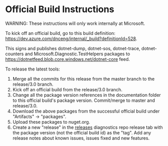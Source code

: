 Official Build Instructions
===========================

WARNING: These instructions will only work internally at Microsoft.

To kick off an official build, go to this build definition: https://dev.azure.com/dnceng/internal/_build?definitionId=528.

This signs and publishes dotnet-dump, dotnet-sos, dotnet-trace, dotnet-counters and Microsoft.Diagnostic.TestHelpers packages to https://dotnetfeed.blob.core.windows.net/dotnet-core feed.

To release the latest tools:

1) Merge all the commits for this release from the master branch to the release/3.0 branch.
2) Kick off an official build from the release/3.0 branch.
3) Change all the package version references in the documentation folder to this official build's package version. Commit/merge to master and release/3.0.
4) Download the above packages from the successful official build under "Artifacts" -> "packages".
5) Upload these packages to nuget.org.
6) Create a new "release" in the [releases](https://github.com/dotnet/diagnostics/releases) diagnostics repo release tab with the package version (not the official build id) as the "tag". Add any release notes about known issues, issues fixed and new features.
